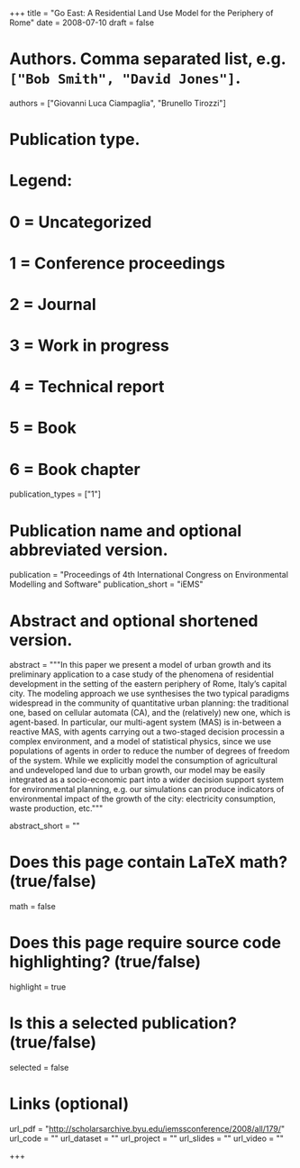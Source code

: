 +++
title = "Go East: A Residential Land Use Model for the Periphery of Rome"
date = 2008-07-10
draft = false

# Authors. Comma separated list, e.g. `["Bob Smith", "David Jones"]`.
authors = ["Giovanni Luca Ciampaglia", "Brunello Tirozzi"]

# Publication type.
# Legend:
# 0 = Uncategorized
# 1 = Conference proceedings
# 2 = Journal
# 3 = Work in progress
# 4 = Technical report
# 5 = Book
# 6 = Book chapter
publication_types = ["1"]

# Publication name and optional abbreviated version.
publication = "Proceedings of 4th International Congress on Environmental Modelling and Software"
publication_short = "iEMS"

# Abstract and optional shortened version.
abstract = """In this paper we present a model of urban growth and its
preliminary application to a case study of the phenomena of residential
development in the setting of the eastern periphery of Rome, Italy’s capital
city. The modeling approach we use synthesises the two typical
paradigms widespread in the community of quantitative urban planning: the
traditional one, based on cellular automata (CA), and the (relatively) new one,
which is agent-based. In particular, our multi-agent system (MAS) is in-between a
reactive MAS, with agents carrying out a two-staged decision processin a complex
environment, and a model of statistical physics, since we use populations
of agents in order to reduce the number of degrees of freedom of the system.
While we explicitly model the consumption of agricultural and undeveloped land
due to urban growth, our model may be easily integrated as a socio-economic part
into a wider decision support system for environmental planning, e.g. our
simulations can produce indicators of environmental impact of the growth of the
city: electricity consumption, waste production, etc."""

abstract_short = ""

# Does this page contain LaTeX math? (true/false)
math = false

# Does this page require source code highlighting? (true/false)
highlight = true

# Is this a selected publication? (true/false)
selected = false

# Links (optional)
url_pdf = "http://scholarsarchive.byu.edu/iemssconference/2008/all/179/"
url_code = ""
url_dataset = ""
url_project = ""
url_slides = ""
url_video = ""

+++
